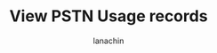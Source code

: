 ---
title: "View PSTN Usage records"
ms.reviewer: 
ms.author: v-lanac
author: lanachin
manager: serdars
audience: ITPro
ms.topic: article
ms.prod: skype-for-business-itpro
localization_priority: Normal
description: "In Skype for Business Server, you can view PSTN records"
---